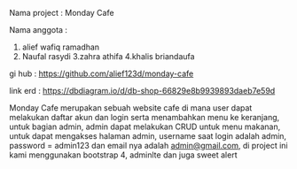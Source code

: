 Nama project : Monday Cafe

Nama anggota :
1. alief wafiq ramadhan
2. Naufal rasydi
3.zahra athifa
4.khalis briandaufa

gi hub :
https://github.com/alief123d/monday-cafe

link erd :
https://dbdiagram.io/d/db-shop-66829e8b9939893daeb7e59d

Monday Cafe merupakan sebuah website cafe di mana user dapat melakukan daftar akun dan login serta menambahkan menu ke keranjang, untuk bagian admin, admin dapat melakukan CRUD untuk menu makanan, untuk dapat mengakses halaman admin, username saat login adalah admin, password = admin123 dan email nya adalah admin@gmail.com, di project ini kami menggunakan bootstrap 4, adminlte dan juga sweet alert